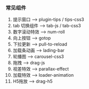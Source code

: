 ### 常见组件

1. 提示窗口 --> plugin-tips / tips-css3
2. tab 切换组件 --> tab-js / tab-css3 
3. 数字滚动特效 --> num-roll 
4. 向上按钮 --> gotop 
5. 下拉更新 --> pull-to-reload
6. 加载条动画 --> lading-bar 
7. 轮播图 --> carousel-css3
8. 拖拽 --> drag-js
9. 视差特效 --> parallax-effect
10. 加载特效 --> loader-animation
11. H5拖放 --> drag-h5
